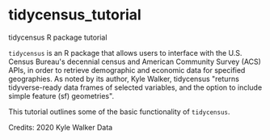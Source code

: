 # tidycensus_tutorial
tidycensus R package tutorial

`tidycensus` is an R package that allows users to interface with the U.S. Census Bureau's decennial census and American Community Survey (ACS) APIs, in order to retrieve demographic and economic data for specified geographies. As noted by its author, Kyle Walker, tidycensus "returns tidyverse-ready data frames of selected variables, and the option to include simple feature (sf) geometries".

This tutorial outlines some of the basic functionality of `tidycensus`.

Credits: 2020 Kyle Walker Data
